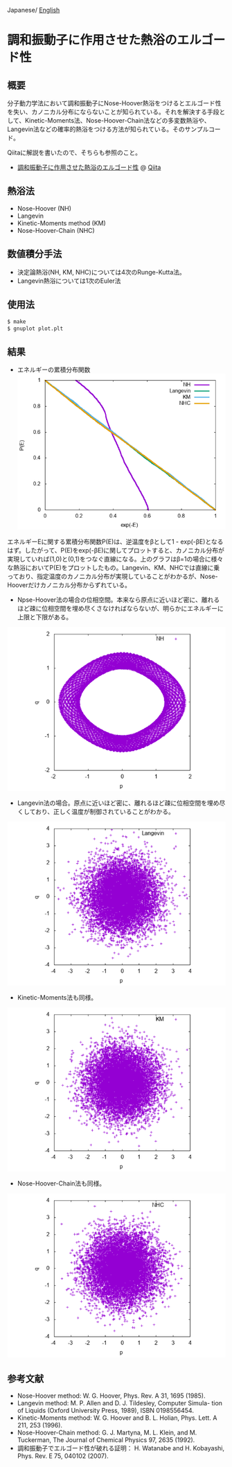 Japanese/ [English](README.md)

# 調和振動子に作用させた熱浴のエルゴード性

## 概要

分子動力学法において調和振動子にNose-Hoover熱浴をつけるとエルゴード性を失い、カノニカル分布にならないことが知られている。それを解決する手段として、Kinetic-Moments法、Nose-Hoover-Chain法などの多変数熱浴や、Langevin法などの確率的熱浴をつける方法が知られている。そのサンプルコード。

Qiitaに解説を書いたので、そちらも参照のこと。

* [調和振動子に作用させた熱浴のエルゴード性](http://qiita.com/kaityo256/items/2b14d7093c43eb5f77d7) @ [Qiita](http://qiita.com/)

## 熱浴法

* Nose-Hoover (NH)
* Langevin
* Kinetic-Moments method (KM)
* Nose-Hoover-Chain (NHC)

## 数値積分手法

* 決定論熱浴(NH, KM, NHC)については4次のRunge-Kutta法。
* Langevin熱浴については1次のEuler法

## 使用法

```
$ make
$ gnuplot plot.plt
```

## 結果

* エネルギーの累積分布関数
![data.png](data.png)

エネルギーEに関する累積分布関数P(E)は、逆温度をβとして1 - exp(-βE)となるはず。したがって、P(E)をexp(-βE)に関してプロットすると、カノニカル分布が実現していれば(1,0)と(0,1)をつなぐ直線になる。上のグラフはβ=1の場合に様々な熱浴においてP(E)をプロットしたもの。Langevin、KM、NHCでは直線に乗っており、指定温度のカノニカル分布が実現していることがわかるが、Nose-Hooverだけカノニカル分布からずれている。

* Npse-Hoover法の場合の位相空間。本来なら原点に近いほど密に、離れるほど疎に位相空間を埋め尽くさなければならないが、明らかにエネルギーに上限と下限がある。

![nose_hoover_ps.png](nose_hoover_ps.png)

* Langevin法の場合。原点に近いほど密に、離れるほど疎に位相空間を埋め尽くしており、正しく温度が制御されていることがわかる。

![langevin_ps.png](langevin_ps.png)

* Kinetic-Moments法も同様。

![kinetic_moments_ps.png ](kinetic_moments_ps.png )

* Nose-Hoover-Chain法も同様。

![nose_hoover_chain_ps.png](nose_hoover_chain_ps.png)

## 参考文献

* Nose-Hoover method: W. G. Hoover, Phys. Rev. A 31, 1695 (1985).
* Langevin method: M. P. Allen and D. J. Tildesley, Computer Simula-
tion of Liquids (Oxford University Press, 1989), ISBN
0198556454.
* Kinetic-Moments method: W. G. Hoover and B. L. Holian, Phys. Lett. A 211, 253
(1996).
* Nose-Hoover-Chain method: G. J. Martyna, M. L. Klein, and M. Tuckerman, The
Journal of Chemical Physics 97, 2635 (1992).
* 調和振動子でエルゴード性が破れる証明： H. Watanabe and H. Kobayashi, Phys. Rev. E 75, 040102
(2007).
